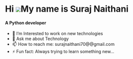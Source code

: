 Hi ![](https://user-images.githubusercontent.com/18350557/176309783-0785949b-9127-417c-8b55-ab5a4333674e.gif)My name is Suraj Naithani
======================================================================================================================================
<h4>A Python developer </h4>

- 🌱 I’m Interested to work on new technologies
- 💬 Ask me about Technology
- 📫 How to reach me: surajnaithani70@@gmail.com
- ⚡ Fun fact: Always trying to learn something new...



